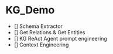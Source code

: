 # KG_Demo

- [] Schema Extractor
- [] Get Relations & Get Entities
- [] KG ReAct Agent prompt engineering
- [] Context Engineering